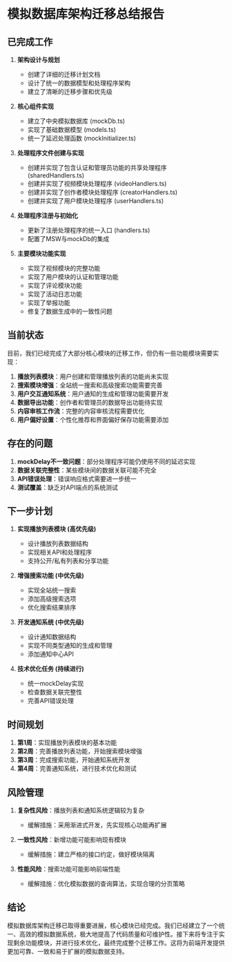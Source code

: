 # 模拟数据库架构迁移总结报告

## 已完成工作

1. **架构设计与规划**
   - 创建了详细的迁移计划文档
   - 设计了统一的数据模型和处理程序架构
   - 建立了清晰的迁移步骤和优先级

2. **核心组件实现**
   - 建立了中央模拟数据库 (mockDb.ts)
   - 实现了基础数据模型 (models.ts)
   - 统一了延迟处理函数 (mockInitializer.ts)

3. **处理程序文件创建与实现**
   - 创建并实现了包含认证和管理员功能的共享处理程序 (sharedHandlers.ts)
   - 创建并实现了视频模块处理程序 (videoHandlers.ts)
   - 创建并实现了创作者模块处理程序 (creatorHandlers.ts)
   - 创建并实现了用户模块处理程序 (userHandlers.ts)

4. **处理程序注册与初始化**
   - 更新了注册处理程序的统一入口 (handlers.ts)
   - 配置了MSW与mockDb的集成

5. **主要模块功能实现**
   - 实现了视频模块的完整功能
   - 实现了用户模块的认证和管理功能
   - 实现了评论模块功能
   - 实现了活动日志功能
   - 实现了举报功能
   - 修复了数据生成中的一致性问题

## 当前状态

目前，我们已经完成了大部分核心模块的迁移工作，但仍有一些功能模块需要实现：

1. **播放列表模块**：用户创建和管理播放列表的功能尚未实现
2. **搜索模块增强**：全站统一搜索和高级搜索功能需要完善
3. **用户交互通知系统**：用户通知的生成和管理功能需要开发
4. **数据导出功能**：创作者和管理员的数据导出功能待实现
5. **内容审核工作流**：完整的内容审核流程需要优化
6. **用户偏好设置**：个性化推荐和界面偏好保存功能需要添加

## 存在的问题

1. **mockDelay不一致问题**：部分处理程序可能仍使用不同的延迟实现
2. **数据关联完整性**：某些模块间的数据关联可能不完全
3. **API错误处理**：错误响应格式需要进一步统一
4. **测试覆盖**：缺乏对API端点的系统测试

## 下一步计划

1. **实现播放列表模块 (高优先级)**
   - 设计播放列表数据结构
   - 实现相关API和处理程序
   - 支持公开/私有列表和分享功能

2. **增强搜索功能 (中优先级)**
   - 实现全站统一搜索
   - 添加高级搜索选项
   - 优化搜索结果排序

3. **开发通知系统 (中优先级)**
   - 设计通知数据结构
   - 实现不同类型通知的生成和管理
   - 添加通知中心API

4. **技术优化任务 (持续进行)**
   - 统一mockDelay实现
   - 检查数据关联完整性
   - 完善API错误处理

## 时间规划

1. **第1周**：实现播放列表模块的基本功能
2. **第2周**：完善播放列表功能，开始搜索模块增强
3. **第3周**：完成搜索功能，开始通知系统开发
4. **第4周**：完善通知系统，进行技术优化和测试

## 风险管理

1. **复杂性风险**：播放列表和通知系统逻辑较为复杂
   - 缓解措施：采用渐进式开发，先实现核心功能再扩展

2. **一致性风险**：新增功能可能影响现有模块
   - 缓解措施：建立严格的接口约定，做好模块隔离

3. **性能风险**：搜索功能可能影响前端性能
   - 缓解措施：优化模拟数据的查询算法，实现合理的分页策略

## 结论

模拟数据库架构迁移已取得重要进展，核心模块已经完成。我们已经建立了一个统一、高效的模拟数据系统，极大地提高了代码质量和可维护性。接下来将专注于实现剩余功能模块，并进行技术优化，最终完成整个迁移工作。这将为前端开发提供更加可靠、一致和易于扩展的模拟数据支持。 